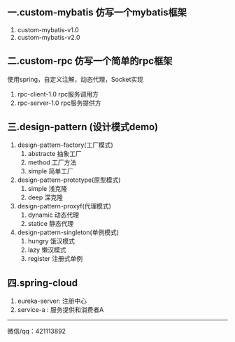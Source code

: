 ## 一.custom-mybatis 仿写一个mybatis框架
1. custom-mybatis-v1.0 
2. custom-mybatis-v2.0
## 二.custom-rpc 仿写一个简单的rpc框架

使用spring，自定义注解，动态代理，Socket实现
1. rpc-client-1.0 rpc服务调用方
2. rpc-server-1.0 rpc服务提供方

## 三.design-pattern (设计模式demo)
1. design-pattern-factory(工厂模式)
    1. abstracte 抽象工厂
    2. method 工厂方法
    3. simple 简单工厂
2. design-pattern-prototype(原型模式)
    1. simple 浅克隆
    2. deep 深克隆
3. design-pattern-proxyf(代理模式)
    1. dynamic 动态代理
    2. statice 静态代理
4. design-pattern-singleton(单例模式)
    1. hungry 饿汉模式
    2. lazy 懒汉模式
    3. register 注册式单例
## 四.spring-cloud
1. eureka-server: 注册中心
2. service-a : 服务提供和消费者A








**********
微信/qq：421113892